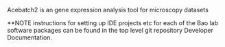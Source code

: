 Acebatch2 is an gene expression analysis tool for microscopy datasets 

**NOTE instructions for setting up IDE projects etc for each of the Bao lab software packages can be found in the top level git repository Developer Documentation. 
